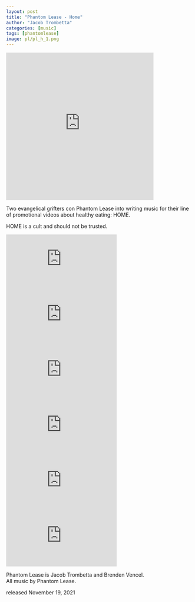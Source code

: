 ```yaml
---
layout: post
title: "Phantom Lease - Home"
author: "Jacob Trombetta"
categories: [music]
tags: [phantomlease]
image: pl/pl_h_1.png
---
```


<div class="bandcamp">
  <iframe style="border: 0; width: 400px; height: 400px;" 
          src="https://bandcamp.com/EmbeddedPlayer/album=83611969/size=large/bgcol=ffffff/linkcol=0687f5/artwork=small/transparent=true/" seamless>
          <a href="https://phantomlease.bandcamp.com/album/home">Home by Phantom Lease</a>
  </iframe>
</div>

Two evangelical grifters con Phantom Lease into writing music for their line of promotional videos about healthy eating: HOME.  

HOME is a cult and should not be trusted. 

<div class="video">
  <iframe src="https://www.youtube.com/embed/stielZJZ9oc" 
          frameborder="0"
          allow="accelerometer; autoplay; encrypted-media; gyroscope; picture-in-picture" allowfullscreen>
  </iframe>
</div>

<div class="video">
  <iframe src="https://www.youtube.com/embed/ge1-5RUXUbM" 
          frameborder="0"
          allow="accelerometer; autoplay; encrypted-media; gyroscope; picture-in-picture" allowfullscreen>
  </iframe>
</div>

<div class="video">
  <iframe src="https://www.youtube.com/embed/xf449Gf3wi4" 
          frameborder="0"
          allow="accelerometer; autoplay; encrypted-media; gyroscope; picture-in-picture" allowfullscreen>
  </iframe>
</div>

<div class="video">
  <iframe src="https://www.youtube.com/embed/CI1yhxdeKzU" 
          frameborder="0"
          allow="accelerometer; autoplay; encrypted-media; gyroscope; picture-in-picture" allowfullscreen>
  </iframe>
</div>

<div class="video">
  <iframe src="https://www.youtube.com/embed/mAmSZk8nLfY" 
          frameborder="0"
          allow="accelerometer; autoplay; encrypted-media; gyroscope; picture-in-picture" allowfullscreen>
  </iframe>
</div>

<div class="video">
  <iframe src="https://www.youtube.com/embed/HmFOZALwaYE" 
          frameborder="0"
          allow="accelerometer; autoplay; encrypted-media; gyroscope; picture-in-picture" allowfullscreen>
  </iframe>
</div>

Phantom Lease is Jacob Trombetta and Brenden Vencel.  
All music by Phantom Lease.   

released November 19, 2021  
